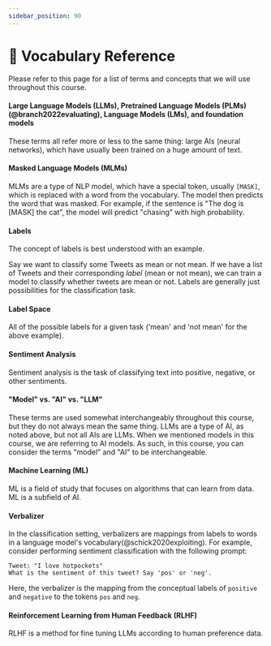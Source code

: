 ```yaml
---
sidebar_position: 90
---
```


# 📙 Vocabulary Reference

Please refer to this page for a list of terms and concepts that we will use throughout this course.

#### Large Language Models (LLMs), Pretrained Language Models (PLMs)(@branch2022evaluating), Language Models (LMs), and foundation models

These terms all refer more or less to the same thing: large AIs (neural networks), which have usually been trained on a huge amount of text.

#### Masked Language Models (MLMs)

MLMs are a type of NLP model, which have a special token, usually `[MASK]`, which is replaced with a word from the vocabulary. The model then predicts the word that was masked. For example, if the sentence is "The dog is [MASK] the cat", the model will predict "chasing" with high probability.

#### Labels

The concept of labels is best understood with an example.

Say we want to classify some Tweets as mean or not mean. If we have a list of Tweets and their corresponding _label_ (mean or not mean), we can train a model to classify whether tweets are mean or not. Labels are generally just possibilities for the classification task.

#### Label Space

All of the possible labels for a given task ('mean' and 'not mean' for the above example).

#### Sentiment Analysis

Sentiment analysis is the task of classifying text into positive, negative, or other sentiments.

#### "Model" vs. "AI" vs. "LLM"

These terms are used somewhat interchangeably throughout this course, but they do not always mean the same thing. LLMs are a type of AI, as noted above, but not all AIs are LLMs. When we mentioned models in this course, we are referring to AI models. As such, in this course, you can consider the terms "model" and "AI" to be interchangeable.

#### Machine Learning (ML)

ML is a field of study that focuses on algorithms that can learn from data. ML is a subfield of AI.

#### Verbalizer

In the classification setting, verbalizers are mappings from labels to words in a language model's vocabulary(@schick2020exploiting). For example, consider performing sentiment classification with the following prompt:

```text
Tweet: "I love hotpockets"
What is the sentiment of this tweet? Say 'pos' or 'neg'.
```

Here, the verbalizer is the mapping from the conceptual labels of `positive` and `negative` to the tokens `pos` and `neg`.

#### Reinforcement Learning from Human Feedback (RLHF)

RLHF is a method for fine tuning LLMs according to human preference data.

<!-- %%RemarkAutoGlossary::list_all%% -->
